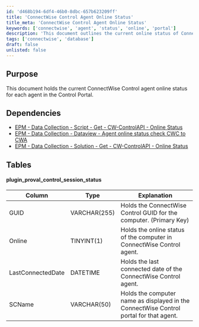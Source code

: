```yaml
---
id: 'd468b194-6df4-46b0-8dbc-657b623209ff'
title: 'ConnectWise Control Agent Online Status'
title_meta: 'ConnectWise Control Agent Online Status'
keywords: ['connectwise', 'agent', 'status', 'online', 'portal']
description: 'This document outlines the current online status of ConnectWise Control agents within the Control Portal, detailing dependencies and the structure of the relevant database table.'
tags: ['connectwise', 'database']
draft: false
unlisted: false
---
```


## Purpose

This document holds the current ConnectWise Control agent online status for each agent in the Control Portal.

## Dependencies

- [EPM - Data Collection - Script - Get - CW-ControlAPI - Online Status](<../scripts/Get - CW-ControlAPI - Online Status.md>)
- [EPM - Data Collection - Dataview - Agent online status check CWC to CWA](<../dataviews/Agent online status check CWC to CWA.md>)
- [EPM - Data Collection - Solution - Get - CW-ControlAPI - Online Status](<../../solutions/Get - CW-ControlAPI - Online Status.md>)

## Tables

#### plugin_proval_control_session_status

| Column              | Type         | Explanation                                                                                     |
|---------------------|--------------|-------------------------------------------------------------------------------------------------|
| GUID                 | VARCHAR(255) | Holds the ConnectWise Control GUID for the computer. (Primary Key)                            |
| Online              | TINYINT(1)   | Holds the online status of the computer in ConnectWise Control agent.                         |
| LastConnectedDate   | DATETIME     | Holds the last connected date of the ConnectWise Control agent.                               |
| SCName              | VARCHAR(50)  | Holds the computer name as displayed in the ConnectWise Control portal for that agent.       |


